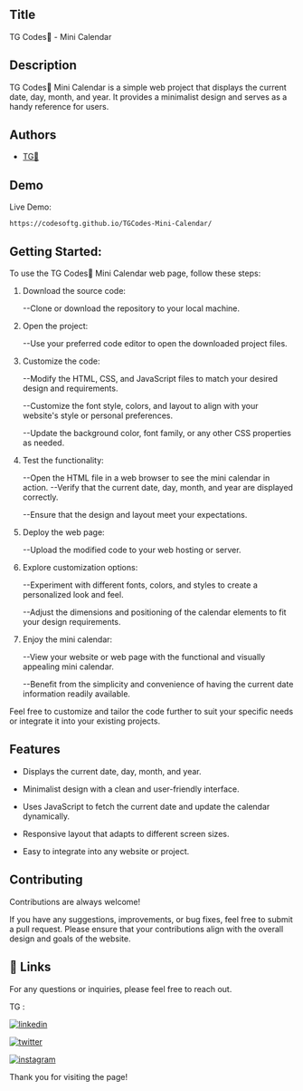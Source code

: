 
## Title

TG Codes💛 - Mini Calendar
## Description 

TG Codes💛 Mini Calendar is a simple web project that displays the current date, day, month, and year. It provides a minimalist design and serves as a handy reference for users.


## Authors

- [TG💛](https://www.github.com/codesofTG) 


## Demo

Live Demo:

    https://codesoftg.github.io/TGCodes-Mini-Calendar/
## Getting Started:

To use the TG Codes💛 Mini Calendar web page, follow these steps:

1. Download the source code:
   
    --Clone or download the repository to your local machine.

2. Open the project:
   
    --Use your preferred code editor to open the downloaded project files.

3. Customize the code:
   
    --Modify the HTML, CSS, and JavaScript files to match your desired design and requirements.
   
    --Customize the font style, colors, and layout to align with your website's style or personal preferences.
   
    --Update the background color, font family, or any other CSS properties as needed.

4. Test the functionality:
   
    --Open the HTML file in a web browser to see the mini calendar in action.
    --Verify that the current date, day, month, and year are displayed correctly.
   
    --Ensure that the design and layout meet your expectations.

5. Deploy the web page:
   
    --Upload the modified code to your web hosting or server.

6. Explore customization options:
   
    --Experiment with different fonts, colors, and styles to create a personalized look and feel.
   
    --Adjust the dimensions and positioning of the calendar elements to fit your design requirements.

7. Enjoy the mini calendar:
   
    --View your website or web page with the functional and visually appealing mini calendar.
   
    --Benefit from the simplicity and convenience of having the current date information readily available.

Feel free to customize and tailor the code further to suit your specific needs or integrate it into your existing projects.
## Features

- Displays the current date, day, month, and year.

- Minimalist design with a clean and user-friendly interface.

- Uses JavaScript to fetch the current date and update the calendar dynamically.

- Responsive layout that adapts to different screen sizes.

- Easy to integrate into any website or project.
## Contributing

Contributions are always welcome!

If you have any suggestions, improvements, or bug fixes, feel free to submit a pull request. Please ensure that your contributions align with the overall design and goals of the website. 


## 🔗 Links

For any questions or inquiries, please feel free to reach out. 

TG :

[![linkedin](https://img.shields.io/badge/linkedin-0A66C2?style=for-the-badge&logo=linkedin&logoColor=white)](https://www.linkedin.com/in/tg2691/)


[![twitter](https://img.shields.io/badge/twitter-1DA1F2?style=for-the-badge&logo=twitter&logoColor=white)](https://twitter.com/tg_262001)

[![instagram](https://img.shields.io/badge/instagram-E4405F?style=for-the-badge&logo=instagram&logoColor=white)](https://instagram.com/_tg.26_)


Thank you for visiting the page!